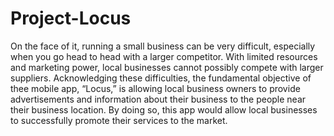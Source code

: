# Project-Locus

On the face of it, running a small business can be very difficult, especially when you go head to head with a larger competitor. With limited resources and marketing power, local businesses cannot possibly compete with larger suppliers.
           Acknowledging these difficulties, the fundamental objective of thee mobile app, “Locus,” is allowing local business owners to provide advertisements and information about their business to the people near their business location. By doing so, this app would allow local businesses to successfully promote their services to the market.
